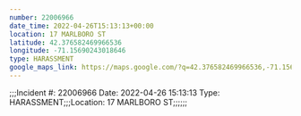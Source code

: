 ```yaml
---
number: 22006966
date_time: 2022-04-26T15:13:13+00:00
location: 17 MARLBORO ST
latitude: 42.376582469966536
longitude: -71.15690243018646
type: HARASSMENT
google_maps_link: https://maps.google.com/?q=42.376582469966536,-71.15690243018646
---
```


;;;Incident #: 22006966  Date: 2022-04-26 15:13:13   Type: HARASSMENT;;;Location: 17 MARLBORO ST;;;;;;
